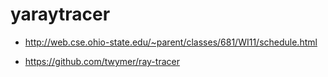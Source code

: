 # yaraytracer

- http://web.cse.ohio-state.edu/~parent/classes/681/WI11/schedule.html

- https://github.com/twymer/ray-tracer